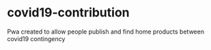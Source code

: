 # covid19-contribution
Pwa created to allow people publish and find home products between covid19 contingency 
